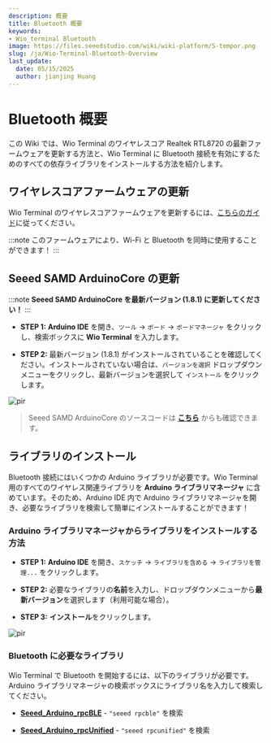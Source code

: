 ```yaml
---
description: 概要
title: Bluetooth 概要
keywords:
- Wio_terminal Bluetooth
image: https://files.seeedstudio.com/wiki/wiki-platform/S-tempor.png
slug: /ja/Wio-Terminal-Bluetooth-Overview
last_update:
  date: 05/15/2025
  author: jianjing Huang
---
```



# Bluetooth 概要

この Wiki では、Wio Terminal のワイヤレスコア Realtek RTL8720 の最新ファームウェアを更新する方法と、Wio Terminal に Bluetooth 接続を有効にするためのすべての依存ライブラリをインストールする方法を紹介します。

## ワイヤレスコアファームウェアの更新

Wio Terminal のワイヤレスコアファームウェアを更新するには、[こちらのガイド](https://wiki.seeedstudio.com/ja/Wio-Terminal-Network-Overview/#update-the-wireless-core-firmware)に従ってください。

:::note
このファームウェアにより、Wi-Fi と Bluetooth を同時に使用することができます！
:::

## Seeed SAMD ArduinoCore の更新

:::note
**Seeed SAMD ArduinoCore を最新バージョン (1.8.1) に更新してください！**
:::

- **STEP 1:** **Arduino IDE** を開き、`ツール` -> `ボード` -> `ボードマネージャ` をクリックし、検索ボックスに **Wio Terminal** を入力します。

- **STEP 2:** 最新バージョン (1.8.1) がインストールされていることを確認してください。インストールされていない場合は、`バージョンを選択` ドロップダウンメニューをクリックし、最新バージョンを選択して `インストール` をクリックします。

<p style={{textalign: 'center'}}><img src="https://files.seeedstudio.com/wiki/Wio-Terminal/img/ArduinoCore_new.png" alt="pir" width={850} height="auto" /></p>

> Seeed SAMD ArduinoCore のソースコードは [**こちら**](https://github.com/Seeed-Studio/ArduinoCore-samd) からも確認できます。

## ライブラリのインストール

Bluetooth 接続にはいくつかの Arduino ライブラリが必要です。Wio Terminal 用のすべてのワイヤレス関連ライブラリを **Arduino ライブラリマネージャ** に含めています。そのため、Arduino IDE 内で Arduino ライブラリマネージャを開き、必要なライブラリを検索して簡単にインストールすることができます！

### Arduino ライブラリマネージャからライブラリをインストールする方法

- **STEP 1:** **Arduino IDE** を開き、`スケッチ` -> `ライブラリを含める` -> `ライブラリを管理...` をクリックします。

- **STEP 2:** 必要なライブラリの**名前**を入力し、ドロップダウンメニューから**最新バージョン**を選択します（利用可能な場合）。

- **STEP 3:** **インストール**をクリックします。

<p style={{textalign:  'center'}}><img src="https://files.seeedstudio.com/wiki/Wio-Terminal/img/library_install_1.jpg" alt="pir" width={870} height="auto" /></p>

### Bluetooth に必要なライブラリ

Wio Terminal で Bluetooth を開始するには、以下のライブラリが必要です。Arduino ライブラリマネージャの検索ボックスにライブラリ名を入力して検索してください。

- [**Seeed_Arduino_rpcBLE**](https://github.com/Seeed-Studio/Seeed_Arduino_rpcBLE) - `"seeed rpcble"` を検索

- [**Seeed_Arduino_rpcUnified**](https://github.com/Seeed-Studio/Seeed_Arduino_rpcUnified) - `"seeed rpcunified"` を検索